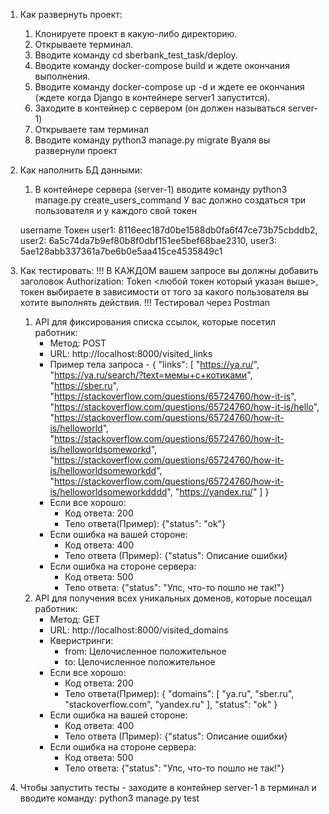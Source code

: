 1. Как развернуть проект:

    1. Клонируете проект в какую-либо директорию.
    2. Открываете терминал.
    3. Вводите команду cd sberbank_test_task/deploy.
    4. Вводите команду docker-compose build и ждете окончания выполнения.
    5. Вводите команду docker-compose up -d и ждете ее окончания (ждете когда Django в контейнере server1 запустится).
    6. Заходите в контейнер c сервером (он должен называться server-1)
    7. Открываете там терминал
    8. Вводите команду python3 manage.py migrate
    Вуаля вы развернули проект

2. Как наполнить БД данными:
    1. В контейнере сервера (server-1) вводите команду python3 manage.py create_users_command
    У вас должно создаться три пользователя и у каждого свой токен

    username    Токен
    user1:      8116eec187d0be1588db0fa6f47ce73b75cbddb2,
    user2:      6a5c74da7b9ef80b8f0dbf151ee5bef68bae2310,
    user3:      5ae128abb337361a7be6b0e5aa415ce4535849c1

3. Как тестировать:
    !!!
    В КАЖДОМ вашем запросе вы должны добавить заголовок Authorization: Token <любой токен который указан выше>, токен
    выбираете в зависимости от того за какого пользователя вы хотите выполнять действия.
    !!!
    Тестировал через Postman
    1. API для фиксирования списка ссылок, которые посетил работник:
        - Метод: POST
        - URL: http://localhost:8000/visited_links
        - Пример тела запроса - {
                "links": [
                    "https://ya.ru/",
                    "https://ya.ru/search/?text=мемы+с+котиками",
                    "https://sber.ru",
                    "https://stackoverflow.com/questions/65724760/how-it-is",
                    "https://stackoverflow.com/questions/65724760/how-it-is/hello",
                    "https://stackoverflow.com/questions/65724760/how-it-is/helloworld",
                    "https://stackoverflow.com/questions/65724760/how-it-is/helloworldsomeworkd",
                    "https://stackoverflow.com/questions/65724760/how-it-is/helloworldsomeworkdd",
                    "https://stackoverflow.com/questions/65724760/how-it-is/helloworldsomeworkdddd",
                    "https://yandex.ru/"
                ]
            }
        - Если все хорошо:
            - Код ответа: 200
            - Тело ответа(Пример): {"status": "ok"}
        - Если ошибка на вашей стороне:
            - Код ответа: 400
            - Тело ответа (Пример): {"status": Описание ошибки}
        - Если ошибка на стороне сервера:
            - Код ответа: 500
            - Тело ответа: {"status": "Упс, что-то пошло не так!"}
    2. API для получения всех уникальных доменов, которые посещал работник:
        - Метод: GET
        - URL: http://localhost:8000/visited_domains
        - Кверистринги: 
            - from: Целочисленное положительное
            - to: Целочисленное положительное
        - Если все хорошо:
            - Код ответа: 200
            - Тело ответа(Пример): {
                    "domains": [
                        "ya.ru",
                        "sber.ru",
                        "stackoverflow.com",
                        "yandex.ru"
                    ],
                    "status": "ok"
                }
        - Если ошибка на вашей стороне:
            - Код ответа: 400
            - Тело ответа (Пример): {"status": Описание ошибки}
        - Если ошибка на стороне сервера:
            - Код ответа: 500
            - Тело ответа: {"status": "Упс, что-то пошло не так!"}
4. Чтобы запустить тесты - заходите в контейнер server-1 в терминал и вводите команду: python3 manage.py test


